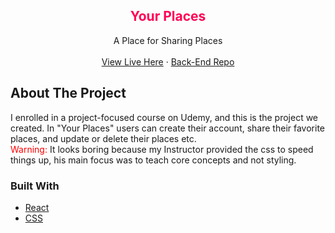 <div align="center">
  <h2 align="center" style="color:#f05">Your Places</h2>
  <p align="center">
    A Place for Sharing Places
    <br />
    <br />
    <a href="https://your-places.netlify.app/">View Live Here</a>
    ·
    <a href="https://github.com/Abhijeet199/your-places-api">Back-End Repo</a>
  </p>
</div>


<!-- ABOUT THE PROJECT -->
## About The Project

I enrolled in a project-focused course on Udemy, and this is the project we created. In "Your Places" users can create their account, share their favorite places, and update or delete their places etc. <br />
<span style="color: red">Warning:</span> It looks boring because my Instructor provided the css to speed things up, his main focus was to teach core concepts and not styling.

### Built With
* [React](https://reactjs.org/)
* [CSS](https://en.wikipedia.org/wiki/CSS)
